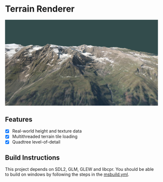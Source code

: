# Terrain Renderer

![](assets/Image_2024-01-22_23-24-21.png)

## Features

- [x] Real-world height and texture data 
- [x] Multithreaded terrain tile loading
- [X] Quadtree level-of-detail 

## Build Instructions

This project depends on SDL2, GLM, GLEW and libcpr. You should be able to build on
windows by following the steps in the [msbuild.yml](./.github/workflows/msbuild.yml).
